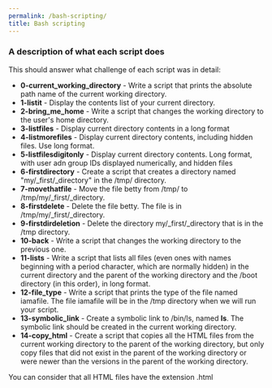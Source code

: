 ```yaml
---
permalink: /bash-scripting/
title: Bash scripting
---
```


### A description of what each script does

This should answer what challenge of each script was in detail:

* **0-current_working_directory** - Write a script that prints the absolute path name of the current working directory.
* **1-listit** - Display the contents list of your current directory.
* **2-bring_me_home** - Write a script that changes the working directory to the user's home directory.
* **3-listfiles** - Display current directory contents in a long format
* **4-listmorefiles** - Display current directory contents, including hidden files. Use long format.
* **5-listfilesdigitonly** - Display current directory contents. Long format, with user adn group IDs displayed numerically, and hidden files
* **6-firstdirectory** - Create a script that creates a directory named "my/_first/_directory" in the /tmp/ directory.
* **7-movethatfile** - Move the file betty from /tmp/ to /tmp/my/_first/_directory.
* **8-firstdelete** - Delete the file betty. The file is in  /tmp/my/_first/_directory.
* **9-firstdirdeletion** - Delete the directory my/_first/_directory that is in the /tmp directory.
* **10-back** - Write a script that changes the working directory to the previous one.
* **11-lists** - Write a script that lists all files (even ones with names beginning with a period character, which are normally hidden) in the current directory and the parent of the working directory and the /boot directory (in this order), in long format.
* **12-file_type** - Write a script that prints the type of the file named iamafile. The file iamafile will be in the /tmp directory when we will run your script.
* **13-symbolic_link** - Create a symbolic link to /bin/ls, named __ls__. The symbolic link should be created in the current working directory.
* **14-copy_html** - Create a script that copies all the HTML files from the current working directory to the parent of the working directory, but only copy files that did not exist in the parent of the working directory or were newer than the versions in the parent of the working directory.

You can consider that all HTML files have the extension .html
